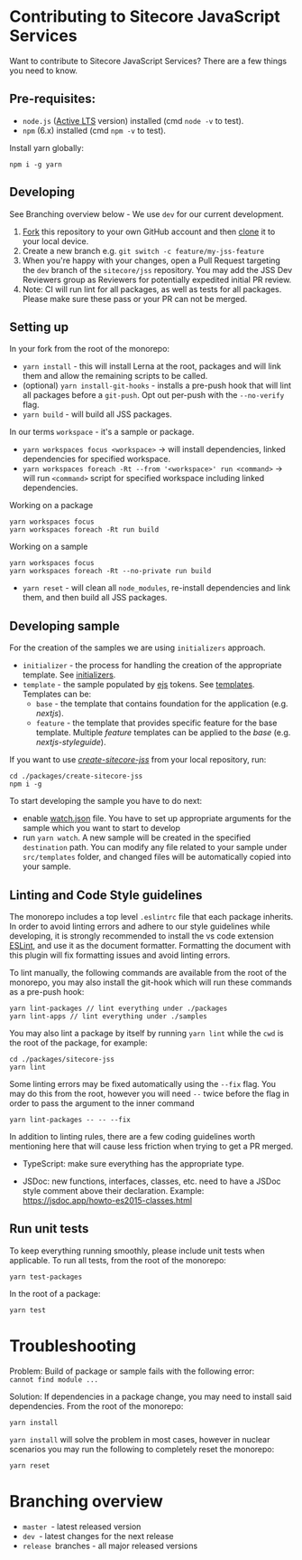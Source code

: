 # Contributing to Sitecore JavaScript Services

Want to contribute to Sitecore JavaScript Services? There are a few things you need to know.

## Pre-requisites:

- `node.js` ([Active LTS](https://nodejs.org/en/about/releases/) version) installed (cmd `node -v` to test).
- `npm` (6.x) installed (cmd `npm -v` to test).

Install yarn globally:

```shell
npm i -g yarn
```

## Developing

See Branching overview below - We use `dev` for our current development.

1. [Fork](https://help.github.com/articles/fork-a-repo/) this repository to your own GitHub account and then [clone](https://help.github.com/articles/cloning-a-repository/) it to your local device.
2. Create a new branch e.g. `git switch -c feature/my-jss-feature`
3. When you're happy with your changes, open a Pull Request targeting the `dev` branch of the `sitecore/jss` repository. You may add the JSS Dev Reviewers group as Reviewers for potentially expedited initial PR review.
4. Note: CI will run lint for all packages, as well as tests for all packages. Please make sure these pass or your PR can not be merged.

## Setting up

In your fork from the root of the monorepo:

- `yarn install` - this will install Lerna at the root, packages and will link them and allow the remaining scripts to be called.
- (optional) `yarn install-git-hooks` - installs a pre-push hook that will lint all packages before a `git-push`. Opt out per-push with the `--no-verify` flag.
- `yarn build` - will build all JSS packages.

In our terms `workspace` - it's a sample or package.

- `yarn workspaces focus <workspace>` -> will install dependencies, linked dependencies for specified workspace.
- `yarn workspaces foreach -Rt --from '<workspace>' run <command>` -> will run `<command>` script for specified workspace including linked dependencies.

Working on a package

```shell
yarn workspaces focus
yarn workspaces foreach -Rt run build
```

Working on a sample

```shell
yarn workspaces focus
yarn workspaces foreach -Rt --no-private run build
```

- `yarn reset` - will clean all `node_modules`, re-install dependencies and link them, and then build all JSS packages.

## Developing sample

For the creation of the samples we are using `initializers` approach. 

- `initializer` - the process for handling the creation of the appropriate template. See [initializers](https://github.com/Sitecore/jss/tree/dev/packages/create-sitecore-jss/src/initializers).
- `template` - the sample populated by [ejs](https://ejs.co/) tokens. See [templates](https://github.com/Sitecore/jss/tree/dev/packages/create-sitecore-jss/src/templates). Templates can be:
	- `base` - the template that contains foundation for the application (e.g. *nextjs*).
	- `feature` - the template that provides specific feature for the base template. Multiple *feature* templates can be applied to the *base* (e.g. *nextjs-styleguide*).

If you want to use [*create-sitecore-jss*](https://github.com/Sitecore/jss/tree/dev/packages/create-sitecore-jss) from your local repository, run:

```
cd ./packages/create-sitecore-jss
npm i -g
```

To start developing the sample you have to do next:
* enable [watch.json](https://github.com/Sitecore/jss/blob/dev/packages/create-sitecore-jss/watch.json.example) file. You have to set up appropriate arguments for the sample which you want to start to develop
* run `yarn watch`. A new sample will be created in the specified `destination` path. You can modify any file related to your sample under `src/templates` folder, and changed files will be automatically copied into your sample.

## Linting and Code Style guidelines

The monorepo includes a top level `.eslintrc` file that each package inherits. In order to avoid linting errors and adhere to our style guidelines while developing, it is strongly recommended to install the vs code extension  [ESLint](https://marketplace.visualstudio.com/items?itemName=dbaeumer.vscode-eslint), and use it as the document formatter. Formatting the document with this plugin will fix formatting issues and avoid linting errors.

To lint manually, the following commands are available from the root of the monorepo, you may also install the git-hook which will run these commands as a pre-push hook:

```shell
yarn lint-packages // lint everything under ./packages
yarn lint-apps // lint everything under ./samples
```

You may also lint a package by itself by running `yarn lint` while the `cwd` is the root of the package, for example:

```shell
cd ./packages/sitecore-jss
yarn lint
```

Some linting errors may be fixed automatically using the `--fix` flag. You may do this from the root, however you will need `--` twice before the flag in order to pass the argument to the inner command

```shell
yarn lint-packages -- -- --fix 
```

In addition to linting rules, there are a few coding guidelines worth mentioning here that will cause less friction when trying to get a PR merged.

- TypeScript: make sure everything has the appropriate type.

- JSDoc: new functions, interfaces, classes, etc. need to have a JSDoc style comment above their declaration. Example: https://jsdoc.app/howto-es2015-classes.html

## Run unit tests

To keep everything running smoothly, please include unit tests when applicable.
To run all tests, from the root of the monorepo:

```shell
yarn test-packages
```

In the root of a package:

```shell
yarn test
```

# Troubleshooting

Problem: Build of package or sample fails with the following error: `cannot find module ...`

Solution: If dependencies in a package change, you may need to install said dependencies.
From the root of the monorepo:

```shell
yarn install
```

`yarn install` will solve the problem in most cases, however in nuclear scenarios you may run the following to completely reset the monorepo:

```shell
yarn reset
```

# Branching overview

* `master `- latest released version
* `dev `- latest changes for the next release
* `release `branches - all major released versions

